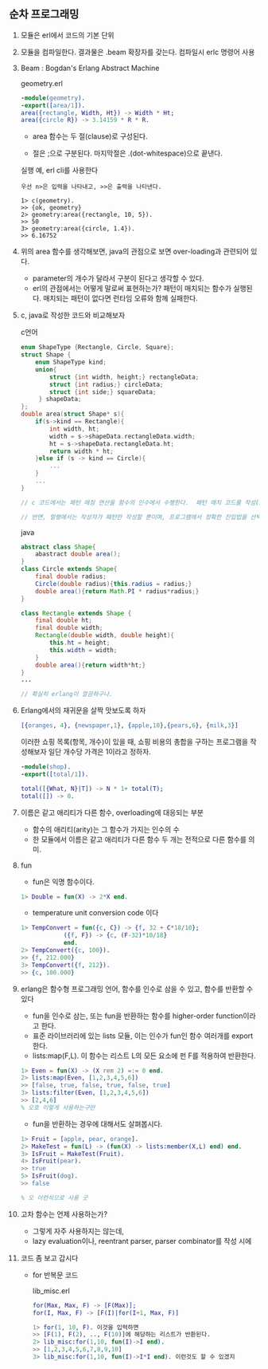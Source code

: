 ## 순차 프로그래밍

1. 모듈은 erl에서 코드의 기본 단위
2. 모듈을 컴파일한다. 결과물은 .beam 확장자를 갖는다. 컴파일시 erlc 명령어 사용
3. Beam : Bogdan's Erlang Abstract Machine

    geometry.erl
    ```erlang
    -module(geometry).
    -export([area/1]).
    area({rectangle, Width, Ht}) -> Width * Ht;
    area({circle R}) -> 3.14159 * R * R.
    ```
    * area 함수는 두 절(clause)로 구성된다.

    * 절은 ;으로 구분된다. 마지막절은 .(dot-whitespace)으로 끝낸다.
    
    실행 예, erl cli를 사용한다
    ```
    우선 n>은 입력을 나타내고, >>은 출력을 나타낸다.

    1> c(geometry).
    >> {ok, geometry} 
    2> geometry:area({rectangle, 10, 5}).
    >> 50
    3> geometry:area({circle, 1.4}).
    >> 6.16752
    ```
4. 위의 area 함수를 생각해보면, java의 관점으로 보면 over-loading과 관련되어 있다.
    * parameter의 개수가 달라서 구분이 된다고 생각할 수 있다.
    * erl의 관점에서는 어떻게 말로써 표현하는가? 패턴이 매치되는 함수가 실행된다. 매치되는 패턴이 없다면 런타임 오류와 함께 실패한다.

5. c, java로 작성한 코드와 비교해보자

    c언어
    ```c
    enum ShapeType {Rectangle, Circle, Square};
    struct Shape {
        enum ShapeType kind;
        union{
            struct {int width, height;} rectangleData;
            struct {int radius;} circleData;
            struct {int side;} squareData;
         } shapeData;
    };
    double area(struct Shape* s){
        if(s->kind == Rectangle){
            int width, ht;
            width = s->shapeData.rectangleData.width;
            ht = s->shapeData.rectangleData.ht;
            return width * ht;
        }else if (s -> kind == Circle){
            ...
        }
        ...
    }

    // c 코드에서는 패턴 매칭 연산을 함수의 인수에서 수행한다.  패턴 매치 코드를 작성(if-else)하고 그게 정확한지 확인하는 일은 오로지 프로그래머의 몫이다. 

    // 반면, 얼랭에서는 작성자가 패턴만 작성할 뿐이며, 프로그램에서 정확한 진입법을 선택하는 최적의 패턴 매칭 코드를 생성하는 일은 얼랭 컴파일러의 몫
    ```

    java
    ```java
    abstract class Shape{
        abastract double area();
    }
    class Circle extends Shape{
        final double radius;
        Circle(double radius){this.radius = radius;}
        double area(){return Math.PI * radius*radius;}
    }

    class Rectangle extends Shape {
        final double ht;
        final double width;
        Rectangle(double width, double height){
            this.ht = height;
            this.width = width;
        }
        double area(){return width*ht;}
    }
    ...

    // 확실히 erlang이 깔끔하구나.

    ```
6. Erlang에서의 재귀문을 살짝 맛보도록 하자

    ```erlang
    [{oranges, 4}, {newspaper,1}, {apple,10},{pears,6}, {milk,3}]
    ```
    이러한 쇼핑 목록(항목, 개수)이 있을 때, 쇼핑 비용의 총합을 구하는 프로그램을 작성해보자
    일단 개수당 가격은 1이라고 정하자. 

    ```erlang
    -module(shop).
    -export([total/1]).

    total([{What, N}|T]) -> N * 1+ total(T);
    total([]) -> 0.
    ```

7. 이름은 같고 애리티가 다른 함수, overloading에 대응되는 부분 

    * 함수의 애리티(arity)는 그 함수가 가지는 인수의 수
    * 한 모듈에서 이름은 같고 애리티가 다른 함수 두 개는 전적으로 다른 함수를 의미.
    
8. fun 

    * fun은 익명 함수이다. 
    ```erlang
    1> Double = fun(X) -> 2*X end.
    ```

    * temperature unit conversion code 이다
    ```erlang
    1> TempConvert = fun({c, C}) -> {f, 32 + C*18/10};
                ({f, F}) -> {c, (F-32)*10/18}
                end.
    2> TempConvert({c, 100}).
    >> {f, 212.000}
    3> TempConvert({f, 212}).
    >> {c, 100.000}
    ```
9. erlang은 함수형 프로그래밍 언어, 함수를 인수로 삼을 수 있고, 함수를 반환할 수 있다

    * fun을 인수로 삼는, 또는 fun을 반환하는 함수를 higher-order function이라고 한다. 
    * 표준 라이브러리에 있는 lists 모듈, 이는 인수가 fun인 함수 여러개를 export 한다.
    * lists:map(F,L). 이 함수는 리스트 L의 모든 요소에 펀 F를 적용하여 반환한다.
    ```erlang
    1> Even = fun(X) -> (X rem 2) =:= 0 end.
    2> lists:map(Even, [1,2,3,4,5,6])
    >> [false, true, false, true, false, true]
    3> lists:filter(Even, [1,2,3,4,5,6])
    >> [2,4,6]
    % 오호 이렇게 사용하는구만 
    ```

    * fun을 반환하는 경우에 대해서도 살펴봅시다. 
    ```erlang
    1> Fruit = [apple, pear, orange].
    2> MakeTest = fun(L) -> (fun(X) -> lists:member(X,L) end) end.
    3> IsFruit = MakeTest(Fruit).
    4> IsFruit(pear).
    >> true
    5> IsFruit(dog).
    >> false

    % 오 이런식으로 사용 굿
    ```
10. 고차 함수는 언제 사용하는가?

    * 그렇게 자주 사용하지는 않는데,
    * lazy evaluation이나, reentrant parser, parser combinator를 작성 시에 

11. 코드 좀 보고 갑시다

    * for 반복문 코드

        lib_misc.erl
        ```erlang
        for(Max, Max, F) -> [F(Max)];
        for(I, Max, F) -> [F(I)|for(I+1, Max, F)]

        ```
        ```erlang
        1> for(1, 10, F). 이것을 입력하면
        >> [F(1), F(2), .., F(10)]에 해당하는 리스트가 반환된다. 
        2> lib_misc:for(1,10, fun(I)->I end).
        >> [1,2,3,4,5,6,7,8,9,10]
        3> lib_misc:for(1,10, fun(I)->I*I end). 이런것도 할 수 있겠지 
        ```


